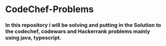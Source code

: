 # CodeChef-Problems
### In this repository i will be solving and putting in the Solution to the codechef, codewars and Hackerrank problems mainly using java, typescript.
